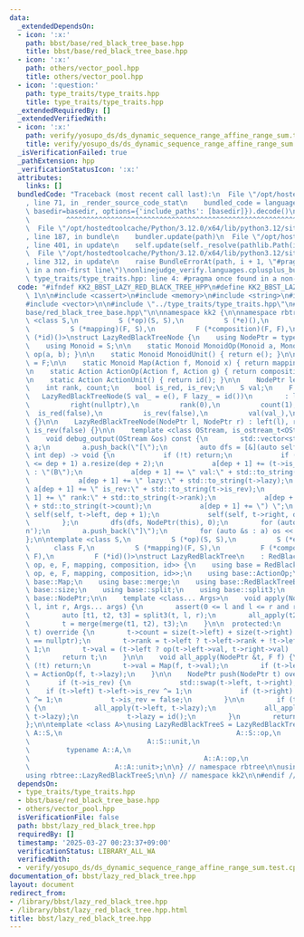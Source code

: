```yaml
---
data:
  _extendedDependsOn:
  - icon: ':x:'
    path: bbst/base/red_black_tree_base.hpp
    title: bbst/base/red_black_tree_base.hpp
  - icon: ':x:'
    path: others/vector_pool.hpp
    title: others/vector_pool.hpp
  - icon: ':question:'
    path: type_traits/type_traits.hpp
    title: type_traits/type_traits.hpp
  _extendedRequiredBy: []
  _extendedVerifiedWith:
  - icon: ':x:'
    path: verify/yosupo_ds/ds_dynamic_sequence_range_affine_range_sum.test.cpp
    title: verify/yosupo_ds/ds_dynamic_sequence_range_affine_range_sum.test.cpp
  _isVerificationFailed: true
  _pathExtension: hpp
  _verificationStatusIcon: ':x:'
  attributes:
    links: []
  bundledCode: "Traceback (most recent call last):\n  File \"/opt/hostedtoolcache/Python/3.12.0/x64/lib/python3.12/site-packages/onlinejudge_verify/documentation/build.py\"\
    , line 71, in _render_source_code_stat\n    bundled_code = language.bundle(stat.path,\
    \ basedir=basedir, options={'include_paths': [basedir]}).decode()\n          \
    \         ^^^^^^^^^^^^^^^^^^^^^^^^^^^^^^^^^^^^^^^^^^^^^^^^^^^^^^^^^^^^^^^^^^^^^^^^^^^^^^^^^\n\
    \  File \"/opt/hostedtoolcache/Python/3.12.0/x64/lib/python3.12/site-packages/onlinejudge_verify/languages/cplusplus.py\"\
    , line 187, in bundle\n    bundler.update(path)\n  File \"/opt/hostedtoolcache/Python/3.12.0/x64/lib/python3.12/site-packages/onlinejudge_verify/languages/cplusplus_bundle.py\"\
    , line 401, in update\n    self.update(self._resolve(pathlib.Path(included), included_from=path))\n\
    \  File \"/opt/hostedtoolcache/Python/3.12.0/x64/lib/python3.12/site-packages/onlinejudge_verify/languages/cplusplus_bundle.py\"\
    , line 312, in update\n    raise BundleErrorAt(path, i + 1, \"#pragma once found\
    \ in a non-first line\")\nonlinejudge_verify.languages.cplusplus_bundle.BundleErrorAt:\
    \ type_traits/type_traits.hpp: line 4: #pragma once found in a non-first line\n"
  code: "#ifndef KK2_BBST_LAZY_RED_BLACK_TREE_HPP\n#define KK2_BBST_LAZY_RED_BLACK_TREE_HPP\
    \ 1\n\n#include <cassert>\n#include <memory>\n#include <string>\n#include <utility>\n\
    #include <vector>\n\n#include \"../type_traits/type_traits.hpp\"\n#include \"\
    base/red_black_tree_base.hpp\"\n\nnamespace kk2 {\n\nnamespace rbtree {\n\ntemplate\
    \ <class S,\n          S (*op)(S, S),\n          S (*e)(),\n          class F,\n\
    \          S (*mapping)(F, S),\n          F (*composition)(F, F),\n          F\
    \ (*id)()>\nstruct LazyRedBlackTreeNode {\n    using NodePtr = typename RedBlackTreeBase<LazyRedBlackTreeNode>::NodePtr;\n\
    \    using Monoid = S;\n\n    static Monoid MonoidOp(Monoid a, Monoid b) { return\
    \ op(a, b); }\n\n    static Monoid MonoidUnit() { return e(); }\n\n    using Action\
    \ = F;\n\n    static Monoid Map(Action f, Monoid x) { return mapping(f, x); }\n\
    \n    static Action ActionOp(Action f, Action g) { return composition(f, g); }\n\
    \n    static Action ActionUnit() { return id(); }\n\n    NodePtr left, right;\n\
    \    int rank, count;\n    bool is_red, is_rev;\n    S val;\n    F lazy;\n\n \
    \   LazyRedBlackTreeNode(S val_ = e(), F lazy_ = id())\n        : left(nullptr),\n\
    \          right(nullptr),\n          rank(0),\n          count(1),\n        \
    \  is_red(false),\n          is_rev(false),\n          val(val_),\n          lazy(lazy_)\
    \ {}\n\n    LazyRedBlackTreeNode(NodePtr l, NodePtr r) : left(l), right(r), is_red(true),\
    \ is_rev(false) {}\n\n    template <class OStream, is_ostream_t<OStream> * = nullptr>\n\
    \    void debug_output(OStream &os) const {\n        std::vector<std::string>\
    \ a;\n        a.push_back(\"[\");\n        auto dfs = [&](auto self, NodePtr t,\
    \ int dep) -> void {\n            if (!t) return;\n            if ((int)a.size()\
    \ <= dep + 1) a.resize(dep + 2);\n            a[dep + 1] += (t->is_red ? \"(R\"\
    \ : \"(B\");\n            a[dep + 1] += \" val:\" + std::to_string(t->val);\n\
    \            a[dep + 1] += \" lazy:\" + std::to_string(t->lazy);\n           \
    \ a[dep + 1] += \" is_rev:\" + std::to_string(t->is_rev);\n            a[dep +\
    \ 1] += \" rank:\" + std::to_string(t->rank);\n            a[dep + 1] += \" cnt:\"\
    \ + std::to_string(t->count);\n            a[dep + 1] += \") \";\n           \
    \ self(self, t->left, dep + 1);\n            self(self, t->right, dep + 1);\n\
    \        };\n        dfs(dfs, NodePtr(this), 0);\n        for (auto &s : a) s.push_back('\\\
    n');\n        a.push_back(\"]\");\n        for (auto &s : a) os << s;\n    }\n\
    };\n\ntemplate <class S,\n          S (*op)(S, S),\n          S (*e)(),\n    \
    \      class F,\n          S (*mapping)(F, S),\n          F (*composition)(F,\
    \ F),\n          F (*id)()>\nstruct LazyRedBlackTree\n    : RedBlackTreeBase<LazyRedBlackTreeNode<S,\
    \ op, e, F, mapping, composition, id>> {\n    using base = RedBlackTreeBase<LazyRedBlackTreeNode<S,\
    \ op, e, F, mapping, composition, id>>;\n    using base::ActionOp;\n    using\
    \ base::Map;\n    using base::merge;\n    using base::RedBlackTreeBase;\n    using\
    \ base::size;\n    using base::split;\n    using base::split3;\n    using typename\
    \ base::NodePtr;\n\n    template <class... Args>\n    void apply(NodePtr &t, int\
    \ l, int r, Args... args) {\n        assert(0 <= l and l <= r and r <= size(t));\n\
    \        auto [t1, t2, t3] = split3(t, l, r);\n        all_apply(t2, F(args...));\n\
    \        t = merge(merge(t1, t2), t3);\n    }\n\n  protected:\n    NodePtr update(NodePtr\
    \ t) override {\n        t->count = size(t->left) + size(t->right) + (t->left\
    \ == nullptr);\n        t->rank = t->left ? t->left->rank + !t->left->is_red :\
    \ 1;\n        t->val = (t->left ? op(t->left->val, t->right->val) : t->val);\n\
    \        return t;\n    }\n\n    void all_apply(NodePtr &t, F f) {\n        if\
    \ (!t) return;\n        t->val = Map(f, t->val);\n        if (t->left) t->lazy\
    \ = ActionOp(f, t->lazy);\n    }\n\n    NodePtr push(NodePtr t) override {\n \
    \       if (t->is_rev) {\n            std::swap(t->left, t->right);\n        \
    \    if (t->left) t->left->is_rev ^= 1;\n            if (t->right) t->right->is_rev\
    \ ^= 1;\n            t->is_rev = false;\n        }\n\n        if (t->lazy != id())\
    \ {\n            all_apply(t->left, t->lazy);\n            all_apply(t->right,\
    \ t->lazy);\n            t->lazy = id();\n        }\n        return t;\n    }\n\
    };\n\ntemplate <class A>\nusing LazyRedBlackTreeS = LazyRedBlackTree<typename\
    \ A::S,\n                                           A::S::op,\n              \
    \                             A::S::unit,\n                                  \
    \         typename A::A,\n                                           A::act,\n\
    \                                           A::A::op,\n                      \
    \                     A::A::unit>;\n\n} // namespace rbtree\n\nusing rbtree::LazyRedBlackTree;\n\
    using rbtree::LazyRedBlackTreeS;\n\n} // namespace kk2\n\n#endif // KK2_BBST_LAZY_RED_BLACK_TREE_HPP\n"
  dependsOn:
  - type_traits/type_traits.hpp
  - bbst/base/red_black_tree_base.hpp
  - others/vector_pool.hpp
  isVerificationFile: false
  path: bbst/lazy_red_black_tree.hpp
  requiredBy: []
  timestamp: '2025-03-27 00:23:37+09:00'
  verificationStatus: LIBRARY_ALL_WA
  verifiedWith:
  - verify/yosupo_ds/ds_dynamic_sequence_range_affine_range_sum.test.cpp
documentation_of: bbst/lazy_red_black_tree.hpp
layout: document
redirect_from:
- /library/bbst/lazy_red_black_tree.hpp
- /library/bbst/lazy_red_black_tree.hpp.html
title: bbst/lazy_red_black_tree.hpp
---
```

